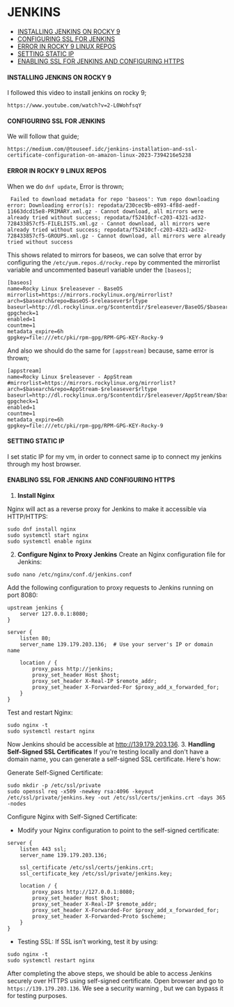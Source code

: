 # JENKINS
- [INSTALLING JENKINS ON ROCKY 9](#install-jenkins-on-rocky-9)
- [CONFIGURING SSL FOR JENKINS](#configuring-ssl-for-jenkins)
- [ERROR IN ROCKY 9 LINUX REPOS](#error-in-rocky-9-linux-repos)
- [SETTING STATIC IP](#setting-static-ip)
- [ENABLING SSL FOR JENKINS AND CONFIGURING HTTPS](#enabling-ssl-for-jenkins-and-configuring-https)
#### INSTALLING JENKINS ON ROCKY 9
I followed this video to install jenkins on rocky 9;
```
https://www.youtube.com/watch?v=2-L0WohfsqY
```

#### CONFIGURING SSL FOR JENKINS
We will follow that guide;
```
https://medium.com/@touseef.idc/jenkins-installation-and-ssl-certificate-configuration-on-amazon-linux-2023-7394216e5238
```
#### ERROR IN ROCKY 9 LINUX REPOS
When we do `dnf update`, Error is thrown;
```
 Failed to download metadata for repo 'baseos': Yum repo downloading error: Downloading error(s): repodata/230cec9b-e893-4f8d-aedf-11663dcd15e8-PRIMARY.xml.gz - Cannot download, all mirrors were already tried without success; repodata/f52410cf-c203-4321-ad32-728433857cf5-FILELISTS.xml.gz - Cannot download, all mirrors were already tried without success; repodata/f52410cf-c203-4321-ad32-728433857cf5-GROUPS.xml.gz - Cannot download, all mirrors were already tried without success
```
This shows related to mirrors for baseos, we can solve that error by configuring the `/etc/yum.repos.d/rocky.repo` by commented the mirrorlist variable and uncommented baseurl variable under the `[baseos]`;
```
[baseos]
name=Rocky Linux $releasever - BaseOS
mirrorlist=https://mirrors.rockylinux.org/mirrorlist?arch=$basearch&repo=BaseOS-$releasever$rltype
baseurl=http://dl.rockylinux.org/$contentdir/$releasever/BaseOS/$basearch/os/
gpgcheck=1
enabled=1
countme=1
metadata_expire=6h
gpgkey=file:///etc/pki/rpm-gpg/RPM-GPG-KEY-Rocky-9
```
And also we should do the same for `[appstream]` because, same error is thrown;
```
[appstream]
name=Rocky Linux $releasever - AppStream
#mirrorlist=https://mirrors.rockylinux.org/mirrorlist?arch=$basearch&repo=AppStream-$releasever$rltype
baseurl=http://dl.rockylinux.org/$contentdir/$releasever/AppStream/$basearch/os/
gpgcheck=1
enabled=1
countme=1
metadata_expire=6h
gpgkey=file:///etc/pki/rpm-gpg/RPM-GPG-KEY-Rocky-9
```
#### SETTING STATIC IP
I set static IP for my vm, in order to connect same ip to connect my jenkins through my host browser. 
#### ENABLING SSL FOR JENKINS AND CONFIGURING HTTPS
1. __Install Nginx__

Nginx will act as a reverse proxy for Jenkins to make it accessible via HTTP/HTTPS:
```
sudo dnf install nginx
sudo systemctl start nginx
sudo systemctl enable nginx
```
2. __Configure Nginx to Proxy Jenkins__
Create an Nginx configuration file for Jenkins:

```
sudo nano /etc/nginx/conf.d/jenkins.conf
```
Add the following configuration to proxy requests to Jenkins running on port 8080:
```
upstream jenkins {
    server 127.0.0.1:8080;
}

server {
    listen 80;
    server_name 139.179.203.136;  # Use your server's IP or domain name

    location / {
        proxy_pass http://jenkins;
        proxy_set_header Host $host;
        proxy_set_header X-Real-IP $remote_addr;
        proxy_set_header X-Forwarded-For $proxy_add_x_forwarded_for;
    }
}
```
Test and restart Nginx:
```
sudo nginx -t
sudo systemctl restart nginx
```
Now Jenkins should be accessible at http://139.179.203.136.
3. __Handling Self-Signed SSL Certificates__
If you're testing locally and don't have a domain name, you can generate a self-signed SSL certificate. Here's how:

Generate Self-Signed Certificate:
```
sudo mkdir -p /etc/ssl/private
sudo openssl req -x509 -newkey rsa:4096 -keyout /etc/ssl/private/jenkins.key -out /etc/ssl/certs/jenkins.crt -days 365 -nodes
```
Configure Nginx with Self-Signed Certificate:

- Modify your Nginx configuration to point to the self-signed certificate:
```
server {
    listen 443 ssl;
    server_name 139.179.203.136;

    ssl_certificate /etc/ssl/certs/jenkins.crt;
    ssl_certificate_key /etc/ssl/private/jenkins.key;

    location / {
        proxy_pass http://127.0.0.1:8080;
        proxy_set_header Host $host;
        proxy_set_header X-Real-IP $remote_addr;
        proxy_set_header X-Forwarded-For $proxy_add_x_forwarded_for;
        proxy_set_header X-Forwarded-Proto $scheme;
    }
}
```
- Testing SSL: If SSL isn't working, test it by using:
```
sudo nginx -t
sudo systemctl restart nginx
```
After completing the above steps, we should be able to access Jenkins securely over HTTPS using self-signed certificate. Open browser and go to `https://139.179.203.136`. We see a security warning , but we can bypass it for testing purposes.





